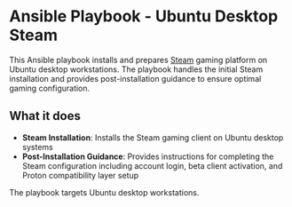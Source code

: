 # Ansible Playbook - Ubuntu Desktop Steam

This Ansible playbook installs and prepares [Steam](https://store.steampowered.com) gaming platform on Ubuntu desktop workstations. The playbook handles the initial Steam installation and provides post-installation guidance to ensure optimal gaming configuration.

## What it does

- **Steam Installation**: Installs the Steam gaming client on Ubuntu desktop systems
- **Post-Installation Guidance**: Provides instructions for completing the Steam configuration including account login, beta client activation, and Proton compatibility layer setup

The playbook targets Ubuntu desktop workstations.
